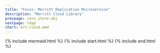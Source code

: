 ```yaml
---
title: "Focus: Merritt Replication Microservice"
description: "Merritt Cloud Library"
prevpage: core_store-obj
nextpage: ldap
chart: mrt-cloud.mmd
---
```


{% include mermaid.html %}
{% include start.html %}
{% include end.html %}
